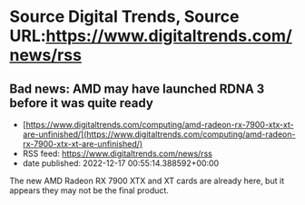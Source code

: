 # Source Digital Trends, Source URL:https://www.digitaltrends.com/news/rss

## Bad news: AMD may have launched RDNA 3 before it was quite ready
 - [https://www.digitaltrends.com/computing/amd-radeon-rx-7900-xtx-xt-are-unfinished/](https://www.digitaltrends.com/computing/amd-radeon-rx-7900-xtx-xt-are-unfinished/)
 - RSS feed: https://www.digitaltrends.com/news/rss
 - date published: 2022-12-17 00:55:14.388592+00:00

The new AMD Radeon RX 7900 XTX and XT cards are already here, but it appears they may not be the final product.
